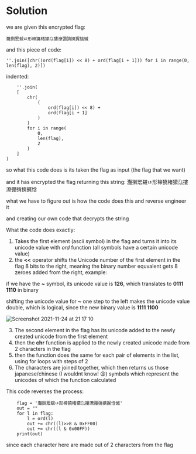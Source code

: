 # Solution

we are given this encrypted flag:

    灩捯䍔䙻ㄶ形楴獟楮獴㌴摟潦弸弰摤捤㤷慽
    
and this piece of code:

    ''.join([chr((ord(flag[i]) << 8) + ord(flag[i + 1])) for i in range(0, len(flag), 2)])
     
indented:
     
        ''.join(
        [
            chr(
                (
                    ord(flag[i]) << 8) +
                    ord(flag[i + 1]
                )
            )
            for i in range(
                0,
                len(flag),
                2
            )
        ]
    )

so what this code does is its taken the flag as input (the flag that we want)

and it has encrypted the flag returning this string: 灩捯䍔䙻ㄶ形楴獟楮獴㌴摟潦弸弰摤捤㤷

what we have to figure out is how the code does this and reverse engineer it

and creating our own code that decrypts the string

What the code does exactly:

1. Takes the first element (ascii symbol) in the flag and turns it into its unicode value with *ord* function (all symbols have a certain unicode value)
2. the **<<** operator shifts the Unicode number of the first element in the flag 8 bits to the right, meaning the binary number equvalent gets 8 zeroes added from the right, example:

if we have the **~** symbol, its unicode value is **126**, which translates to **0111 1110** in binary

shifting the unicode value for **~** one step to the left makes the unicode value double, which is logical, since the new binary value is **1111 1100**

![Screenshot 2021-11-24 at 21 17 10](https://user-images.githubusercontent.com/74051842/143307942-123edd2e-658c-4944-ac25-090286637618.png)

3. The second element in the flag has its unicode added to the newly created unicode from the first element
4. then the **chr** function is applied to the newly created unicode made from 2 characters in the flag
5. then the function does the same for each pair of elements in the list, using for loops with steps of 2
6. The characters are joined together, which then returns us those japanese/chinese (I wouldnt know! 😫) symbols which represent the unicodes of which the function calculated

This code reverses the process:

        flag = '灩捯䍔䙻ㄶ形楴獟楮獴㌴摟潦弸弰摤捤㤷慽'
        out = ""
        for l in flag:
            l = ord(l) 
            out += chr((l)>>8 & 0xFF00) 
            out += chr((l & 0x00FF)) 
        print(out)

since each character here are made out of 2 characters from the flag 
